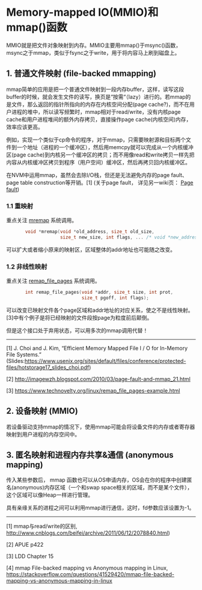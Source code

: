 # Memory-mapped IO(MMIO)和mmap()函数

MMIO就是把文件对象映射到内存。MMIO主要用mmap()于msync()函数，msync之于mmap，类似于fsync之于write，用于将内容马上刷到磁盘上。

## 1. 普通文件映射 (file-backed mmapping)

mmap简单的应用是把一个普通文件映射到一段内存buffer，这样，读写这段buffer的时候，就会发生文件的读写，换页是“按需“（lazy）进行的。若mmap的是文件，那么返回的指针所指向的内存在内核空间分配(page cache?)，而不在用户进程的堆中，所以读写频繁时，mmap相对于read/write，没有内核page cache和用户进程堆间的额外内存拷贝，直接操作page cache(内核空间)内存，效率应该更高。

例如，实现一个类似于cp命令的程序，对于mmap，只需要映射源和目标两个文件到一个地址（进程的一个缓冲区），然后用memcpy就可以完成从一个内核缓冲区(page cache)到内核另一个缓冲区的拷贝；而不用像read和write拷贝一样先把内容从内核缓冲区拷贝到程序（用户空间）缓冲区，然后再拷贝回内核缓冲区。

在NVM中运用mmap，虽然会去除I/O栈，但还是无法避免内存的page fault、page table construction等开销。[1] (关于page fault， 详见另一wiki页： [Page fault](https://github.com/zhangjaycee/real_tech/wiki/linux_031))

### 1.1 重映射

重点关注 [mremap](http://man7.org/linux/man-pages/man2/mremap.2.html) 系统调用。

```cpp
       void *mremap(void *old_address, size_t old_size,
                    size_t new_size, int flags, ... /* void *new_address */);
```

可以扩大或者缩小原来的映射区，区域整体的addr地址也可能随之改变。

### 1.2 非线性映射

重点关注 [remap_file_pages](http://man7.org/linux/man-pages/man2/remap_file_pages.2.html) 系统调用。

```cpp
       int remap_file_pages(void *addr, size_t size, int prot,
                            size_t pgoff, int flags);
```

可以改变已映射文件各个page区域和addr地址的对应关系，使之不是线性映射。[3]中有个例子是将已经映射的文件段按page为粒度前后颠倒。

但是这个接口处于弃用状态，可以用多次的mmap调用代替！

---

[1] J. Choi and J. Kim, “Efficient Memory Mapped File I / O for In-Memory File Systems.” (Slides:https://www.usenix.org/sites/default/files/conference/protected-files/hotstorage17_slides_choi.pdf)

[2] http://imagewzh.blogspot.com/2010/03/page-fault-and-mmap_21.html

[3] https://www.technovelty.org/linux/remap_file_pages-example.html

## 2. 设备映射 (MMIO)

若设备驱动支持mmap的情况下，使用mmap可能会将设备文件的内存或者寄存器映射到用户进程的内存空间中。

## 3. 匿名映射和进程内存共享&通信 (anonymous mapping)

传入某些参数后， mmap 函数也可以从OS申请内存，OS会在你的程序中创建匿名(anonymous)内存区域（一个和swap space相关的区域，而不是某个文件），这个区域可以像Heap一样进行管理。

具有亲缘关系的进程之间可以利用mmap进行通信，这时，fd参数应该设置为-1。

---

[1] mmap与read/write的区别, http://www.cnblogs.com/beifei/archive/2011/06/12/2078840.html)

[2] APUE p422

[3] LDD Chapter 15

[4] mmap File-backed mapping vs Anonymous mapping in Linux, https://stackoverflow.com/questions/41529420/mmap-file-backed-mapping-vs-anonymous-mapping-in-linux
